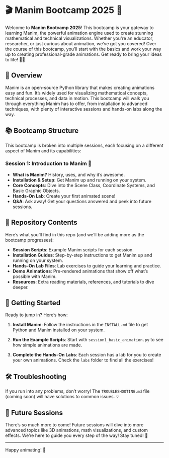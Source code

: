 # 🎬 Manim Bootcamp 2025 🚀

Welcome to **Manim Bootcamp 2025**! This bootcamp is your gateway to learning Manim, the powerful animation engine used to create stunning mathematical and technical visualizations. Whether you're an educator, researcher, or just curious about animation, we’ve got you covered! Over the course of this bootcamp, you’ll start with the basics and work your way up to creating professional-grade animations. Get ready to bring your ideas to life! 🎨✨

## 🧐 Overview

Manim is an open-source Python library that makes creating animations easy and fun. It’s widely used for visualizing mathematical concepts, technical processes, and data in motion. This bootcamp will walk you through everything Manim has to offer, from installation to advanced techniques, with plenty of interactive sessions and hands-on labs along the way.

## 📚 Bootcamp Structure

This bootcamp is broken into multiple sessions, each focusing on a different aspect of Manim and its capabilities:

### Session 1: Introduction to Manim 🥳

- **What is Manim?** History, uses, and why it’s awesome.
- **Installation & Setup**: Get Manim up and running on your system.
- **Core Concepts**: Dive into the Scene Class, Coordinate Systems, and Basic Graphic Objects.
- **Hands-On Lab**: Create your first animated scene!
- **Q&A**: Ask away! Get your questions answered and peek into future sessions.

## 📂 Repository Contents

Here’s what you’ll find in this repo (and we’ll be adding more as the bootcamp progresses):

- **Session Scripts**: Example Manim scripts for each session.
- **Installation Guides**: Step-by-step instructions to get Manim up and running on your system.
- **Hands-On Lab Files**: Lab exercises to guide your learning and practice.
- **Demo Animations**: Pre-rendered animations that show off what’s possible with Manim.
- **Resources**: Extra reading materials, references, and tutorials to dive deeper.

## 🚀 Getting Started

Ready to jump in? Here’s how:

1. **Install Manim**:
    Follow the instructions in the `INSTALL.md` file to get Python and Manim installed on your system.

2. **Run the Example Scripts**:
    Start with `session1_basic_animation.py` to see how simple animations are made.

3. **Complete the Hands-On Labs**:
    Each session has a lab for you to create your own animations. Check the `labs` folder to find all the exercises!

## 🛠️ Troubleshooting

If you run into any problems, don’t worry! The `TROUBLESHOOTING.md` file (coming soon) will have solutions to common issues. 💡

## 🔮 Future Sessions

There’s so much more to come! Future sessions will dive into more advanced topics like 3D animations, math visualizations, and custom effects. We’re here to guide you every step of the way! Stay tuned! 🌟

---

Happy animating! 🎉
